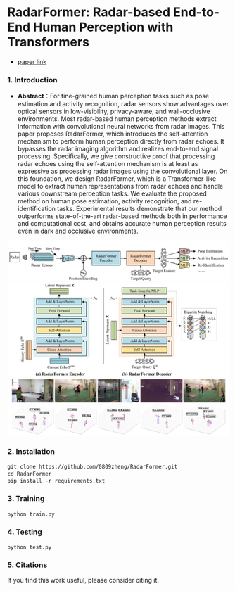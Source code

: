 # RadarFormer: Radar-based End-to-End Human Perception with Transformers
- [paper link]()

### 1. Introduction

- **Abstract**：For fine-grained human perception tasks such as pose estimation and activity recognition, radar sensors show advantages over optical sensors in low-visibility, privacy-aware, and wall-occlusive environments.
Most radar-based human perception methods extract information with convolutional neural networks from radar images.
This paper proposes RadarFormer, which introduces the self-attention mechanism to perform human perception directly from radar echoes.
It bypasses the radar imaging algorithm and realizes end-to-end signal processing.
Specifically, we give constructive proof that processing radar echoes using the self-attention mechanism is at least as expressive as processing radar images using the convolutional layer.
On this foundation, we design RadarFormer, which is a Transformer-like model to extract human representations from radar echoes and handle various downstream perception tasks.
We evaluate the proposed method on human pose estimation, activity recognition, and re-identification tasks.
Experimental results demonstrate that our method outperforms state-of-the-art radar-based methods both in performance and computational cost, and obtains accurate human perception results even in dark and occlusive environments.

![](./img/model1.png)
![](./img/model2.png)
![](./img/result.png)


### 2. Installation

```
git clone https://github.com/0809zheng/RadarFormer.git
cd RadarFormer
pip install -r requirements.txt
```

### 3. Training

```
python train.py
```

### 4. Testing

```
python test.py
``` 

### 5. Citations

If you find this work useful, please consider citing it.

